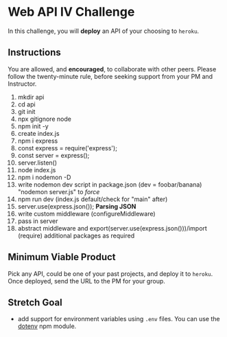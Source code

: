 # Web API IV Challenge

In this challenge, you will **deploy** an API of your choosing to `heroku`.

## Instructions

You are allowed, and **encouraged**, to collaborate with other peers. Please follow the twenty-minute rule, before seeking support from your PM and Instructor.

1. mkdir api
2. cd api
3. git init
4. npx gitignore node
5. npm init -y
6. create index.js
7. npm i express
8. const express = require('express');
9. const server = express();
10.  server.listen()
11. node index.js
12. npm i nodemon -D
13. write nodemon dev script in package.json (dev = foobar/banana) "nodemon server.js" to _force_
14. npm run dev (index.js default/check for "main" after)
15. server.use(express.json()); **Parsing JSON**
16. write custom middleware (configureMiddleware)
17. pass in server
18. abstract middleware and export(server.use(express.json()))/import (require) additional packages as required

## Minimum Viable Product

Pick any API, could be one of your past projects, and deploy it to `heroku`. Once deployed, send the URL to the PM for your group.

## Stretch Goal

- add support for environment variables using `.env` files. You can use the [dotenv](https://www.npmjs.com/package/dotenv) npm module.
